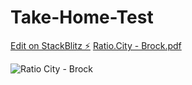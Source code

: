 # Take-Home-Test

[Edit on StackBlitz ⚡️](https://stackblitz.com/edit/rc-test-master-7repim)
[Ratio.City - Brock.pdf](https://github.com/caitbrock/Take-Home-Test/files/9948620/Ratio.City.-.Brock.pdf)

![Ratio City - Brock](https://user-images.githubusercontent.com/106548841/200240057-4ae988c8-b956-425c-80ba-0dc4234a0f20.png)
